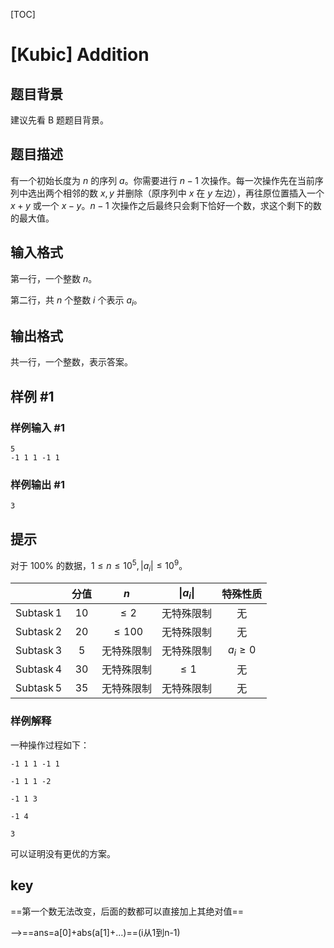

[TOC]



# [Kubic] Addition

## 题目背景

建议先看 B 题题目背景。

## 题目描述

有一个初始长度为 $n$ 的序列 $a$。你需要进行 $n-1$ 次操作。每一次操作先在当前序列中选出两个相邻的数 $x,y$ 并删除（原序列中 $x$ 在 $y$ 左边），再往原位置插入一个 $x+y$ 或一个 $x-y$。$n-1$ 次操作之后最终只会剩下恰好一个数，求这个剩下的数的最大值。

## 输入格式

第一行，一个整数 $n$。

第二行，共 $n$ 个整数 $i$ 个表示 $a_i$。

## 输出格式

共一行，一个整数，表示答案。

## 样例 #1

### 样例输入 #1

```
5
-1 1 1 -1 1
```

### 样例输出 #1

```
3
```

## 提示

对于 $100\%$ 的数据，$1\le n\le 10^5,|a_i|\le 10^9$。

|                           | 分值 |    $n$     | $\vert a_i\vert$ |  特殊性质  |
| :-----------------------: | :--: | :--------: | :--------------: | :--------: |
| $\operatorname{Subtask}1$ | $10$ |  $\le 2$   |    无特殊限制    |     无     |
| $\operatorname{Subtask}2$ | $20$ | $\le 100$  |    无特殊限制    |     无     |
| $\operatorname{Subtask}3$ | $5$  | 无特殊限制 |    无特殊限制    | $a_i\ge 0$ |
| $\operatorname{Subtask}4$ | $30$ | 无特殊限制 |     $\le 1$      |     无     |
| $\operatorname{Subtask}5$ | $35$ | 无特殊限制 |    无特殊限制    |     无     |

### 样例解释

一种操作过程如下：

`-1 1 1 -1 1`

`-1 1 1 -2`

`-1 1 3`

`-1 4`

`3`

可以证明没有更优的方案。



## key

==第一个数无法改变，后面的数都可以直接加上其绝对值==

—>==ans=a[0]+abs(a[1]+…)==(i从1到n-1)



